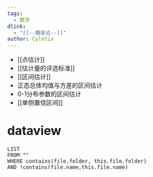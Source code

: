 ```yaml
---
tags: 
  - 数学
dlink:
  - "[[--概率论--]]"
author: Cyletix
---
```

- [[点估计]]
- [[估计量的评选标准]]
- [[区间估计]]
- 正态总体均值与方差的区间估计
- 0-1分布参数的区间估计
- [[单侧置信区间]]

# dataview
```dataview
LIST
FROM ""
WHERE contains(file.folder, this.file.folder)
AND !contains(file.name,this.file.name)
```
